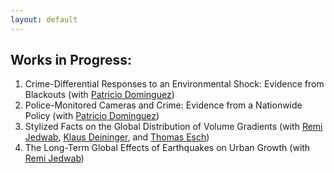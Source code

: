 ```yaml
---
layout: default
---
```


## Works in Progress:

1. Crime-Differential Responses to an Environmental Shock: Evidence from Blackouts (with [Patricio Dominguez](https://sites.google.com/site/pdomingr/))
2. Police-Monitored Cameras and Crime: Evidence from a Nationwide Policy (with [Patricio Dominguez](https://sites.google.com/site/pdomingr/))
3. Stylized Facts on the Global Distribution of Volume Gradients (with [Remi Jedwab](https://www.remijedwab.com/), [Klaus Deininger](https://www.worldbank.org/en/about/people/k/klaus-deininger), and [Thomas Esch](https://scholar.google.de/citations?user=g2OVq2cAAAAJ&hl=de))
4. The Long-Term Global Effects of Earthquakes on Urban Growth (with [Remi Jedwab](https://www.remijedwab.com/))
